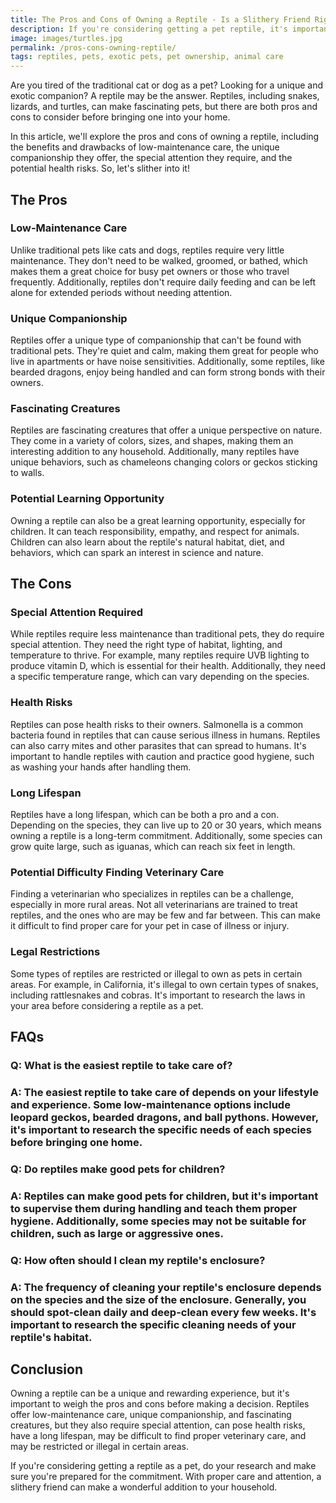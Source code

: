 ```yaml
---
title: The Pros and Cons of Owning a Reptile - Is a Slithery Friend Right for You?
description: If you're considering getting a pet reptile, it's important to weigh the pros and cons. From low-maintenance care to unique companionship, reptiles offer many benefits, but they also require special attention and can pose health risks. Read on to discover if a slithery friend is the right fit for you.
image: images/turtles.jpg
permalink: /pros-cons-owning-reptile/
tags: reptiles, pets, exotic pets, pet ownership, animal care
---
```


Are you tired of the traditional cat or dog as a pet? Looking for a unique and exotic companion? A reptile may be the answer. Reptiles, including snakes, lizards, and turtles, can make fascinating pets, but there are both pros and cons to consider before bringing one into your home.

In this article, we'll explore the pros and cons of owning a reptile, including the benefits and drawbacks of low-maintenance care, the unique companionship they offer, the special attention they require, and the potential health risks. So, let's slither into it!

## The Pros
### Low-Maintenance Care
Unlike traditional pets like cats and dogs, reptiles require very little maintenance. They don't need to be walked, groomed, or bathed, which makes them a great choice for busy pet owners or those who travel frequently. Additionally, reptiles don't require daily feeding and can be left alone for extended periods without needing attention.

### Unique Companionship
Reptiles offer a unique type of companionship that can't be found with traditional pets. They're quiet and calm, making them great for people who live in apartments or have noise sensitivities. Additionally, some reptiles, like bearded dragons, enjoy being handled and can form strong bonds with their owners.

### Fascinating Creatures
Reptiles are fascinating creatures that offer a unique perspective on nature. They come in a variety of colors, sizes, and shapes, making them an interesting addition to any household. Additionally, many reptiles have unique behaviors, such as chameleons changing colors or geckos sticking to walls.

### Potential Learning Opportunity
Owning a reptile can also be a great learning opportunity, especially for children. It can teach responsibility, empathy, and respect for animals. Children can also learn about the reptile's natural habitat, diet, and behaviors, which can spark an interest in science and nature.

## The Cons
### Special Attention Required
While reptiles require less maintenance than traditional pets, they do require special attention. They need the right type of habitat, lighting, and temperature to thrive. For example, many reptiles require UVB lighting to produce vitamin D, which is essential for their health. Additionally, they need a specific temperature range, which can vary depending on the species.

### Health Risks
Reptiles can pose health risks to their owners. Salmonella is a common bacteria found in reptiles that can cause serious illness in humans. Reptiles can also carry mites and other parasites that can spread to humans. It's important to handle reptiles with caution and practice good hygiene, such as washing your hands after handling them.

### Long Lifespan
Reptiles have a long lifespan, which can be both a pro and a con. Depending on the species, they can live up to 20 or 30 years, which means owning a reptile is a long-term commitment. Additionally, some species can grow quite large, such as iguanas, which can reach six feet in length.

### Potential Difficulty Finding Veterinary Care
Finding a veterinarian who specializes in reptiles can be a challenge, especially in more rural areas. Not all veterinarians are trained to treat reptiles, and the ones who are may be few and far between. This can make it difficult to find proper care for your pet in case of illness or injury.

### Legal Restrictions
Some types of reptiles are restricted or illegal to own as pets in certain areas. For example, in California, it's illegal to own certain types of snakes, including rattlesnakes and cobras. It's important to research the laws in your area before considering a reptile as a pet.

## FAQs
### Q: What is the easiest reptile to take care of?
### A: The easiest reptile to take care of depends on your lifestyle and experience. Some low-maintenance options include leopard geckos, bearded dragons, and ball pythons. However, it's important to research the specific needs of each species before bringing one home.

### Q: Do reptiles make good pets for children?
### A: Reptiles can make good pets for children, but it's important to supervise them during handling and teach them proper hygiene. Additionally, some species may not be suitable for children, such as large or aggressive ones.

### Q: How often should I clean my reptile's enclosure?
### A: The frequency of cleaning your reptile's enclosure depends on the species and the size of the enclosure. Generally, you should spot-clean daily and deep-clean every few weeks. It's important to research the specific cleaning needs of your reptile's habitat.

## Conclusion
Owning a reptile can be a unique and rewarding experience, but it's important to weigh the pros and cons before making a decision. Reptiles offer low-maintenance care, unique companionship, and fascinating creatures, but they also require special attention, can pose health risks, have a long lifespan, may be difficult to find proper veterinary care, and may be restricted or illegal in certain areas.

If you're considering getting a reptile as a pet, do your research and make sure you're prepared for the commitment. With proper care and attention, a slithery friend can make a wonderful addition to your household.